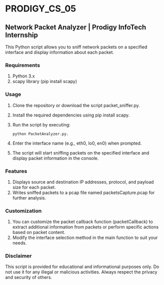 # PRODIGY_CS_05

## Network Packet Analyzer | Prodigy InfoTech Internship
This Python script allows you to sniff network packets on a specified interface and display information about each packet.

### Requirements
1. Python 3.x
2. scapy library (pip install scapy)

### Usage
1. Clone the repository or download the script packet_sniffer.py.
2. Install the required dependencies using pip install scapy.
3. Run the script by executing:

    ```
    python PacketAnalyzer.py.
    ```
4. Enter the interface name (e.g., eth0, lo0, en0) when prompted.
5. The script will start sniffing packets on the specified interface and display packet information in the console.

### Features
1. Displays source and destination IP addresses, protocol, and payload size for each packet.
2. Writes sniffed packets to a pcap file named packetsCapture.pcap for further analysis.

### Customization
1. You can customize the packet callback function (packetCallback) to extract additional information from packets or perform specific actions based on packet content.
2. Modify the interface selection method in the main function to suit your needs.

### Disclaimer
This script is provided for educational and informational purposes only. Do not use it for any illegal or malicious activities. Always respect the privacy and security of others.

